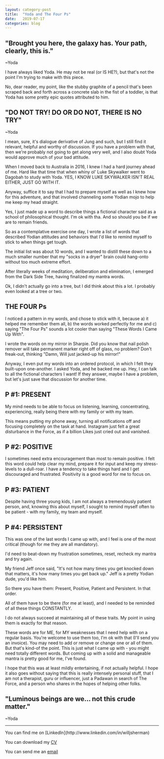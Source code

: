 ```yaml
---
layout: category-post
title:  "Yoda and The Four Ps"
date:   2019-07-17
categories: blog
---
```


<!-- <img src="/images/resources/words.jpeg"> -->

<h2>"Brought you here, the galaxy has. Your path, clearly, this is."</h2>
~Yoda

I have always liked Yoda. He may not be real (or IS HE?), but that's not the point I'm trying to make with this piece. 

No, dear reader, my point, like the stubby graphite of a pencil that's been scraped back and forth across a concrete slab in the fist of a toddler, is that Yoda has some pretty epic quotes attributed to him. 

<h2>"DO NOT TRY! DO OR DO NOT, THERE IS NO TRY"</h2>
~Yoda

I mean, sure, it's dialogue derivative of Jung and such, but I still find it relevant, helpful and worthy of discussion. If you have a problem with that, then we're probably not going to get along very well, and I also doubt Yoda would approve much of your bad attitude.

When I moved back to Australia in 2016, I knew I had a hard journey ahead of me. Hard like that time that when whiny ol' Luke Skywalker went to Dagobah to study with Yoda. YES, I KNOW LUKE SKYWALKER ISN'T REAL EITHER, JUST GO WITH IT. 

Anyway, suffice it to say that I had to prepare myself as well as I knew how for this adventure, and that involved channeling some Yodian mojo to help me keep my head straight.

Yes, I just made up a word to describe things a fictional character said as a school of philosophical thought. I'm ok with tha. And so should you be if we are to remain friends.

So as a contemplative exercise one day, I wrote a list of words that described Yodian attitudes and behaviors that I'd like to remind myself to stick to when things get tough.

The initial list was about 10 words, and I wanted to distill these down to a much smaller number that my "socks in a dryer" brain could hang-onto without too much extreme effort.

After literally weeks of meditation, deliberation and elimination, I emerged from the Dark Side Tree, having finalized my mantra words.

Ok, I didn't actually go into a tree, but I did think about this a lot. I probably even looked at a tree or two.

<h2>THE FOUR Ps</h2>
I noticed a pattern in my words, and chose to stick with it, because a) it helped me remember them all, b) the words worked perfectly for me and c) saying "The Four Ps" sounds a lot cooler than saying "These Words I Came Up With".

I wrote the words on my mirror in Sharpie. Did you know that nail polish remover will take permanent marker right off of glass, no problem? Don't freak-out, thinking "Damn, Will just jacked-up his mirror!"

Anyway, I even put my words into an ordered protocol, in which I felt they built-upon one-another. I asked Yoda, and he backed me up. Hey, I can talk to all the fictional characters I want! If they answer, maybe I have a problem, but let's just save that discussion for another time.

<h2>P #1: PRESENT</h2>
My mind needs to be able to focus on listening, learning, concentrating, experiencing, really being there with my family or with my team.

This means putting my phone away, turning all notifications off and focusing completely on the task at hand. Instagram just felt a great disturbance in the Force, as if a billion Likes just cried out and vanished.

<h2>P #2: POSITIVE</h2>
I sometimes need extra encouragement than most to remain positive. I felt this word could help clear my mind, prepare it for input and keep my stress-levels to a dull-roar. I have a tendency to take things hard and I get discouraged and frustrated. Positivity is a good word for me to focus on.

<h2>P #3: PATIENT</h2>
Despite having three young kids, I am not always a tremendously patient person, and, knowing this about myself, I sought to remind myself often to be patient - with my family, my team and myself.

<h2>P #4: PERSISTENT</h2>
This was one of the last words I came up with, and I feel is one of the most critical (though for me they are all mandatory).

I'd need to beat-down my frustration sometimes, reset, recheck my mantra and try again.

My friend Jeff once said, "It's not how many times you get knocked down that matters, it's how many times you get back up." Jeff is a pretty Yodian dude, you'd like him.

So there you have them: Present, Positive, Patient and Persistent. In that order.

All of them have to be there (for me at least), and I needed to be reminded of all these things CONSTANTLY.

I do not always succeed at maintaining all of these traits. My point in using them is exactly for that reason.

These words are for ME, for MY weaknesses that I need help with on a regular basis. You're welcome to use them too, I'm ok with that (I'll send you an invoice). You may need to add or remove or change one or all of them. But that's kind-of the point. This is just what I came up with - you might need totally different words. But coming up with a solid and manageable mantra is pretty good for me, I've found.

I hope that this was at least mildly entertaining, if not actually helpful. I hope it also goes without saying that this is really intensely personal stuff, that I am not a therapist, guru or influencer, just a Padawan in search of The Force, and a person who shares in the hopes of helping other folks.

<h2>"Luminous beings are we... not this crude matter."</h2>
~Yoda

<br>
<hr>
You can find me on [LinkedIn](http://www.linkedin.com/in/willjsherman)

You can download my [CV](../Will_Sherman_resume.pdf)

You can send me an [email](mailto:Will@willjsherman.com)
